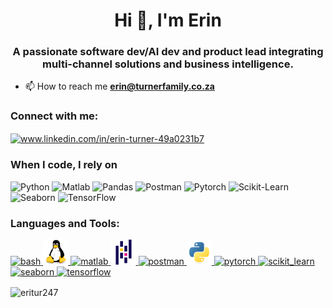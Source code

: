 <h1 align="center">Hi 👋, I'm Erin</h1>
<h3 align="center">A passionate software dev/AI dev and product lead integrating multi-channel solutions and business intelligence.</h3>

- 📫 How to reach me **erin@turnerfamily.co.za**

<h3 align="left">Connect with me:</h3>
<p align="left">
<a href="https://linkedin.com/in/www.linkedin.com/in/erin-turner-49a0231b7" target="blank"><img align="center" src="https://raw.githubusercontent.com/rahuldkjain/github-profile-readme-generator/master/src/images/icons/Social/linked-in-alt.svg" alt="www.linkedin.com/in/erin-turner-49a0231b7" height="30" width="40" /></a>
</p>

<h3>When I code, I rely on</h3>
<p>
  <img alt="Python" src="https://img.shields.io/badge/-Python-E34F26?style=flat-square&logo=Python&logoColor=white" />
  <img alt="Matlab" src="https://img.shields.io/badge/-Matlab-f7df1c?style=flat-square&logo=matlab&logoColor=black" />
  <img alt="Pandas" src="https://img.shields.io/badge/-Pandas-7953b3?style=flat-square&logo=pandas&logoColor=white" />
  <img alt="Postman" src="https://img.shields.io/badge/-Postman-007ACC?style=flat-square&logo=postman&logoColor=white" />
  <img alt="Pytorch" src="https://img.shields.io/badge/-Pytorch-45b8d8?style=flat-square&logo=pytorch&logoColor=white" />
  <img alt="Scikit-Learn" src="https://img.shields.io/badge/-Scikit_Learn-DD0031?style=flat-square&logo=scikit_learn&logoColor=white" />
  <img alt="Seaborn" src="https://img.shields.io/badge/-Seaborn-be3d19?style=flat-square&logo=seaborn&logoColor=white" />
  <img alt="TensorFlow" src="https://img.shields.io/badge/-TensorFlow-30a8ff?style=flat-square&logo=tensorflow&logoColor=white" />


<h3 align="left">Languages and Tools:</h3>
<p align="left"> <a href="https://www.gnu.org/software/bash/" target="_blank" rel="noreferrer"> <img src="https://www.vectorlogo.zone/logos/gnu_bash/gnu_bash-icon.svg" alt="bash" width="40" height="40"/> </a> <a href="https://www.linux.org/" target="_blank" rel="noreferrer"> <img src="https://raw.githubusercontent.com/devicons/devicon/master/icons/linux/linux-original.svg" alt="linux" width="40" height="40"/> </a> <a href="https://www.mathworks.com/" target="_blank" rel="noreferrer"> <img src="https://upload.wikimedia.org/wikipedia/commons/2/21/Matlab_Logo.png" alt="matlab" width="40" height="40"/> </a> <a href="https://pandas.pydata.org/" target="_blank" rel="noreferrer"> <img src="https://raw.githubusercontent.com/devicons/devicon/2ae2a900d2f041da66e950e4d48052658d850630/icons/pandas/pandas-original.svg" alt="pandas" width="40" height="40"/> </a> <a href="https://postman.com" target="_blank" rel="noreferrer"> <img src="https://www.vectorlogo.zone/logos/getpostman/getpostman-icon.svg" alt="postman" width="40" height="40"/> </a> <a href="https://www.python.org" target="_blank" rel="noreferrer"> <img src="https://raw.githubusercontent.com/devicons/devicon/master/icons/python/python-original.svg" alt="python" width="40" height="40"/> </a> <a href="https://pytorch.org/" target="_blank" rel="noreferrer"> <img src="https://www.vectorlogo.zone/logos/pytorch/pytorch-icon.svg" alt="pytorch" width="40" height="40"/> </a> <a href="https://scikit-learn.org/" target="_blank" rel="noreferrer"> <img src="https://upload.wikimedia.org/wikipedia/commons/0/05/Scikit_learn_logo_small.svg" alt="scikit_learn" width="40" height="40"/> </a> <a href="https://seaborn.pydata.org/" target="_blank" rel="noreferrer"> <img src="https://seaborn.pydata.org/_images/logo-mark-lightbg.svg" alt="seaborn" width="40" height="40"/> </a> <a href="https://www.tensorflow.org" target="_blank" rel="noreferrer"> <img src="https://www.vectorlogo.zone/logos/tensorflow/tensorflow-icon.svg" alt="tensorflow" width="40" height="40"/> </a> </p>

<p><img align="center" src="https://github-readme-stats.vercel.app/api/top-langs?username=eritur247&show_icons=true&locale=en&layout=compact" alt="eritur247" /></p>
